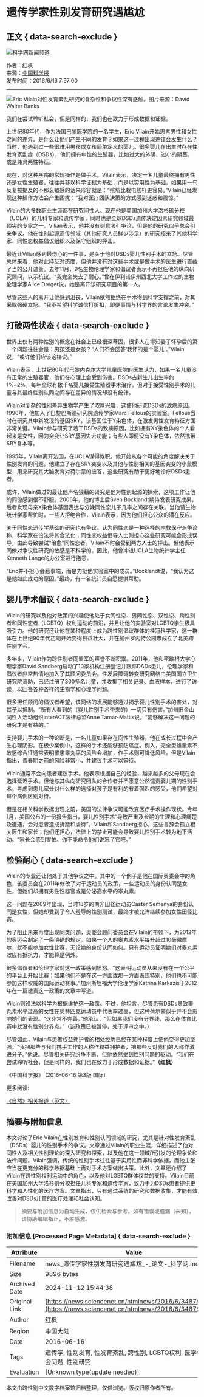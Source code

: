 # 遗传学家性别发育研究遇尴尬

## 正文 { data-search-exclude }


![科学网新闻频道](/images/news.jpg)

作者：红枫  
来源：[中国科学报](http://www.sciencenet.cn/dz/dznews_photo.aspx)  
发布时间：2016/6/16 7:57:00  

---

![Eric Vilain对性发育紊乱研究的复杂性和争议性深有感触。图片来源：David Walter Banks](/upload/news/images/2016/6/2016616755531540.jpg)

我们在尝试聆听社会，但是同样的，我们也在致力于形成数据和证据。

上世纪80年代，作为法国巴黎医学院的一名学生，Eric Vilain开始思考男性和女性之间的差异。是什么让他们产生不同的发育？如果这一过程出现差错会发生什么？当时，他遇到过一些很难用男孩或女孩简单定义的婴儿。很多婴儿在出生时存在性发育紊乱症（DSDs），他们拥有中性的生殖器，比如过大的外阴、过小的阴茎，或是兼具两性特征。

现在，对这种疾病的常规操作是做手术。Vilain表示，决定一名儿童最终拥有男性还是女性生殖器，往往并非以科学证据为基础，而是以实用性为基础。如果用一句反复被提及的不那么敏感的话来形容就是：“挖坑比栽电线杆更容易。”Vilain已经发现这种操作方法会产生困扰：“我对医疗团队决策的方式感到迷惑和震惊。”

Vilain的大多数职业生涯都在研究间性人。现在他是美国加州大学洛杉矶分校（UCLA）的儿科专家和遗传学家，同时也是全球DSDs遗传决定因素研究领域最顶尖的专家之一。Vilian表示，他并没有刻意吸引争论，但是他的研究似乎总会引来争议。他在性别起源遗传领域（其他研究人员鲜少涉足）的研究招来了其他科学家、同性恋权益倡议组织以及保守组织的抨击。

最近让Vilian感到最伤心的一件事，是关于他对DSDs婴儿性别手术的立场。尽管总体来看，他对此持反对态度，但他并没有对这些手术或是做手术的医生进行直截了当的公开谴责。去年11月，9名生物伦理学家和倡议者表示不再担任他的纵向研究顾问，以示抗议。“我完全失去了耐心。”曾在伊利诺伊州西北大学工作过的生物伦理学家Alice Dreger说，她是离开该研究项目的第一人。

尽管这些人的离开让他感到沮丧，Vilain依然拒绝在手术得到科学支撑之前，对其采取强硬立场。“我不希望科学诚信打折扣，即便事情与科学界的言论发生冲突。”

## 打破两性状态 { data-search-exclude }

世界上仅有两种性别的概念在社会上已经根深蒂固，很多人在得知妻子怀孕后的第一个问题往往会是：男孩还是女孩？“人们不会回答‘我怀的是个婴儿’。”Vilain说，“或许他们应该这样说。”

Vilain表示，上世纪80年代巴黎内克尔大学儿童医院的医生认为，如果一名儿童没有正常的生殖器官，他们在心理上会受到伤害。DSDs占新生儿出生率约1%~2%，每年全球有数千名婴儿接受生殖器手术治疗。但对于接受性别手术的儿童与其最终性别认同之间存在差异的情况却没有统计。

Vilain对复杂的性别差异生物学产生了浓厚兴趣，这使他研究DSDs的致病原因。1990年，他加入了巴黎巴斯德研究院遗传学家Marc Fellous的实验室。Fellous当时在研究其中新发现的基因SRY，该基因位于Y染色体，在激发男性发育特征方面非常关键。Vilain参与研究了若干DSDs的致病原因，比如拥有XY染色体的个人看起来是女性，因为突变让SRY基因失去功能；有些人即便没有Y染色体，依然携带SRY复本等。

1995年，Vilain离开法国，在UCLA谋得教职。他开始从各个可能的角度解决关于性别发育的问题。他建立了存在SRY突变以及其他与性别相关的基因突变的小鼠模型，用来研究其大脑发育对荷尔蒙的应答，这些研究有助于更好地诊疗DSDs患者。

或许，Vilain做过的最让他声名狼藉的研究是他对性别起源的探索，这项工作让他的同僚感到很不舒服。2006年，他的博士后Sven Bocklandt期待发表研究成果，后者发现母亲X染色体基因表达与分娩同性恋儿子几率之间存在关联。当他请生物统计学家帮忙时，一些人拒绝合作，Vilain表示，因为他们担心公众的潜在反应。

关于同性恋遗传学基础的研究也有争议。认为同性恋是一种选择的宗教保守派争论称，科学家在设法将其合法化；同性恋权益倡导人士则担心这些研究可能会形成误导，由此导致尝试“治愈”同性恋者。Vilain不时会受到两方人士的抨击。但他表示同僚对争议性研究的敏感是不科学的。因此，他曾冲进UCLA生物统计学主任 Kenneth Lange的办公室进行抱怨。

“Eric并不担心会惹事端，而是力挺他实验室中的成员。”Bocklandt说，“我认为这是他如此成功的原因。”最终，有一名统计员自愿提供帮助。

## 婴儿手术倡议 { data-search-exclude }

Vilain的研究以及他对政策的兴趣使他处于女同性恋、男同性恋、双性恋、跨性别者和同性恋者（LGBTQ）权利运动的前沿，并且让他的实验室对LGBTQ学生极具吸引力。他的研究还让他在某种程度上成为跨性别倡议群体的桂冠科学家，这一群体在上世纪90年代初期开始变得日益壮大，并在加州罗内特公园市成立了北美跨性别学会。

多年来，Vilain作为跨性别者同盟军的声誉不断积累。2011年，他和密歇根大学心理学家David Sandberg启动了10家机构注册登记并跟踪DADs患儿，伦理学家和倡议者非常热情地加入了其顾问委员会。性发展障碍转变研究网络由美国国立卫生研究院资助，已经注册了300多名儿童，并收集了相关记录、血液样本，进行了访谈，以回答各种各样的生物学和心理学问题。

很多担任顾问的倡议者希望，该网络的发展能够通过揭示婴儿性别手术的害处，对其予以抵制。“所有人看到的（婴儿性别手术带来的）一切只有伤害。”加州旧金山间性人活动组织interACT法律总监Anne Tamar-Mattis说，“能够解决这一问题的研究才是有益的。”

支持婴儿手术的一种论断是，一名儿童如果存在间性生殖器，他在成长过程中会产生心理阴影。在极少案例中，这样的手术还能够预防癌症。例入，完全型雄激素不敏感综合征通常表明罹患睾丸癌的风险会增加，作手术则可降低风险。但是Vilain指出，青春期之前的风险非常小，并建议手术可以等待。

Vilain通常不会向患者建议手术。他表示根据自己的经验，越来越多的父母现在会选择延迟手术。但他与其纵向研究团队的合作者并不愿意公然谴责婴儿期的性别手术，考虑到患儿家长对什么样的选择对孩子是有利的有着强烈的感受，他们希望对每个病例区别对待。

但是在相关科学数据出现之前，美国的法律争议可能改变医疗手术操作现状。今年1月，美国公布的一份报告指出，婴儿性别手术“导致严重及长期的生理和心理痛楚及遭遇，会对患者造成折磨和虐待”。Vilain和Sandberg担心，这些言辞会孤立相关医生和家长；他们还担心，法律上的禁止可能会导致婴儿性别手术转为地下活动。“家长会感到害怕。你不能命令他们说忘了它吧。”

## 检验耐心 { data-search-exclude }

Vilain的专业还让他处于其他争议之中。其中的一个例子是他在国际奥委会中的角色，该委员会在2011年修改了对于运动员的政策，一些运动员的身份认同是女性，但她们却拥有男性性器官或是分泌高水平的睾丸素。

这一问题在2009年出现，当时18岁的南非田径运动员Caster Semenya的身份认同是女性，但她却受到了令人羞辱的性别测试，最终才被允许继续参加女性田径比赛。

为了阻止未来再度出现同类问题，奥委会顾问委员会在Vilain的带领下，为2012年的奥运会制定了一条明确的规定。如果一个人的睾丸素水平每升超过10毫微摩尔，就不能参加女性比赛，无论她的身份认同如何。只有运动员证明她们对睾丸素效应有抵抗力，才能算是例外。

很多倡议者和伦理学家对这一政策感到愤怒。“这表明运动员从来没有在一个公平的平台上开始比赛；如果他们不是在这一方面或那一方面表现特别，他们也不可能参加这样权威的国际运动赛事。”加州斯坦福大学伦理学家Katrina Karkazis于2012年在一篇谴责这一政策的文章中写道。

Vilain则设法以科学为根据维护这一政策。不过，他坦言，尽管患有DSDs导致睾丸素水平过高的女性在奥林匹克运动员中代表率过高，但这种荷尔蒙似乎并不会影响她们的表现。“这非常不完善。”他承认，“但如果我们没有分界线，那么在体育比赛中就没有性别分界点。”（该政策已被暂停，处于评审之中。）

尽管如此，Vilain与患者权益拥护者的相处经历已经在某种程度上使他变得更加坚强。“我把那些与我们携手工作的人称作权益拥护者，把那些反对我们的人称作激进分子。”他说。尽管相关研究纷争不断，但他依然受到性别问题的驱动。“我们在尝试聆听社会，但是同样的，我们也在致力于形成数据和证据。”**（红枫）**

《中国科学报》 (2016-06-16 第3版 国际)

更多阅读:

[《自然》相关报道（英文）](http://www.nature.com/news/the-spectrum-of-sex-development-eric-vilain-and-the-intersex-controversy-1.19873)

## 摘要与附加信息

<!-- tcd_abstract -->
本文讨论了Eric Vilain在性别发育和性别认同领域的研究，尤其是针对性发育紊乱（DSDs）婴儿的性别手术的争议。文章通过Vilain的职业生涯，详细描述了他对间性人及相关性别理论的深入研究和探索，以及他在这一领域所引发的伦理争论和法律问题。Vilain强调，传统的性别手术往往基于实用性而非科学依据，而他主张应当在更充分的科学数据基础上再对手术方案做出决策。此外，文章还介绍了Vilain在跨性别权利运动中的角色，以及他对LGBTQ群体权益的支持。Vilain目前在美国加州大学洛杉矶分校担任儿科专家和遗传学家，致力于为DSDs患者提供更科学和人性化的医疗方案。文章指出，只有通过系统的研究和数据收集，才能有效改善对DSDs儿童的医疗处理和社会认知。
<!-- tcd_abstract_end -->

> 摘要与附加信息为自动生成，仅供检索与参考。如有错误或遗漏（未知），请协助编辑指正，不胜感激。

### 附加信息 [Processed Page Metadata] { data-search-exclude }

| Attribute       | Value                                  |
|-----------------|----------------------------------------|
| Filename        | news_遗传学家性别发育研究遇尴尬_-_论文-_科学网.md                             |
| Size            | 9896 bytes                           |
| Archived Date   | 2024-11-12 15:44:38                             |
| Original Link   | [https://news.sciencenet.cn/htmlnews/2016/6/348793.shtm](https://news.sciencenet.cn/htmlnews/2016/6/348793.shtm)                       |
| Author          | 红枫                               |
| Region          | 中国大陆                               |
| Date            | 2016-06-16                                 |
| Tags            | 遗传学, 性别发育, 性发育紊乱, 跨性别, LGBTQ权利, 医学伦理, 社会问题, 性别研究                                 |
| Evaluation            | [Unknown type(update needed)]                                 |
<!-- tcd_table_end -->

本文由跨性别中文数字档案馆归档整理，仅供浏览。版权归原作者所有。
